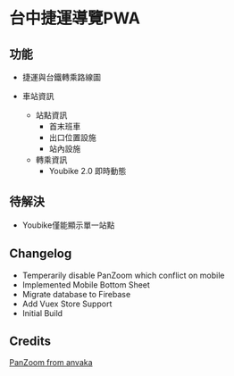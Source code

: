 # 台中捷運導覽PWA

## 功能

+ 捷運與台鐵轉乘路線圖

+ 車站資訊
  * 站點資訊
    - 首末班車
    - 出口位置設施
    - 站內設施
  * 轉乘資訊
    - Youbike 2.0 即時動態

## 待解決
+ Youbike僅能顯示單一站點


## Changelog
+ Temperarily disable PanZoom which conflict on mobile 
+ Implemented Mobile Bottom Sheet
+ Migrate database to Firebase
+ Add Vuex Store Support 
+ Initial Build 

## Credits

[PanZoom from anvaka](https://github.com/anvaka/panzoom)
